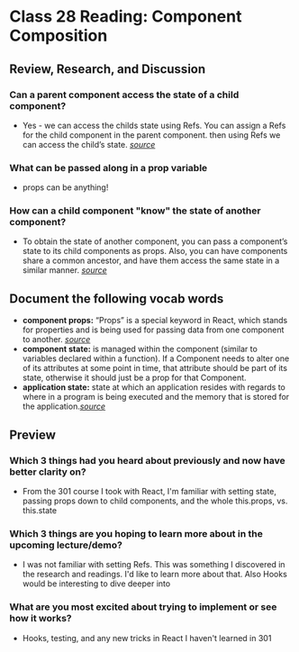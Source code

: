 # Class 28 Reading: Component Composition

## Review, Research, and Discussion

### Can a parent component access the state of a child component?

- Yes - we can access the childs state using Refs. You can assign a Refs for the child component in the parent component. then using Refs we can access the child’s state. *[source](https://www.geeksforgeeks.org/how-to-access-childs-state-in-react/)*

### What can be passed along in a prop variable

- props can be anything!

### How can a child component "know" the state of another component?

- To obtain the state of another component, you can pass a component’s state to its child components as props. Also, you can have components share a common ancestor, and have them access the same state in a similar manner. *[source](https://discuss.codecademy.com/t/can-a-component-access-the-state-of-another-component/394157)*

## Document the following vocab words

- **component props:** “Props” is a special keyword in React, which stands for properties and is being used for passing data from one component to another. *[source](https://itnext.io/what-is-props-and-how-to-use-it-in-react-da307f500da0)*
- **component state:** is managed within the component (similar to variables declared within a function). If a Component needs to alter one of its attributes at some point in time, that attribute should be part of its state, otherwise it should just be a prop for that Component.
- **application state:** state at which an application resides with regards to where in a program is being executed and the memory that is stored for the application.*[source](https://stackoverflow.com/questions/8102674/what-is-application-state/8102688)*

## Preview

### Which 3 things had you heard about previously and now have better clarity on?

- From the 301 course I took with React, I'm familiar with setting state, passing props down to child components, and the whole this.props, vs. this.state

### Which 3 things are you hoping to learn more about in the upcoming lecture/demo?

- I was not familiar with setting Refs. This was something I discovered in the research and readings. I'd like to learn more about that. Also Hooks would be interesting to dive deeper into

### What are you most excited about trying to implement or see how it works?

- Hooks, testing, and any new tricks in React I haven't learned in 301
